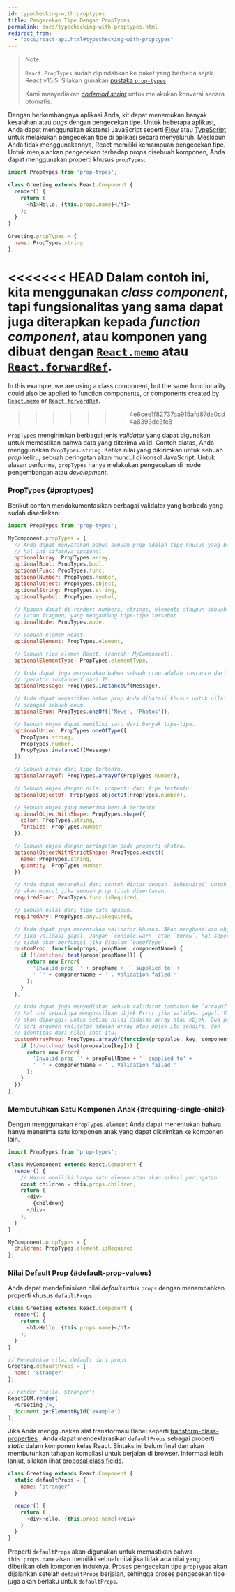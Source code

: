 ```yaml
---
id: typechecking-with-proptypes
title: Pengecekan Tipe Dengan PropTypes
permalink: docs/typechecking-with-proptypes.html
redirect_from:
  - "docs/react-api.html#typechecking-with-proptypes"
---
```


> Note:
>
> `React.PropTypes` sudah dipindahkan ke paket yang berbeda sejak React v15.5. Silakan gunakan [pustaka `prop-types`](https://www.npmjs.com/package/prop-types).
>
>Kami menyediakan [*codemod script*](/blog/2017/04/07/react-v15.5.0.html#migrating-from-reactproptypes) untuk melakukan konversi secara otomatis.

Dengan berkembangnya aplikasi Anda, kit dapat menemukan banyak kesalahan atau *bugs* dengan pengecekan tipe. Untuk beberapa aplikasi, Anda dapat menggunakan ekstensi JavaScript seperti [Flow](https://flow.org/) atau [TypeScript](https://www.typescriptlang.org/) untuk melakukan pengecekan tipe di aplikasi secara menyeluruh. Meskipun Anda tidak menggunakannya, React memiliki kemampuan pengecekan tipe. Untuk menjalankan pengecekan terhadap *props* disebuah komponen, Anda dapat menggunakan properti khusus `propTypes`:

```javascript
import PropTypes from 'prop-types';

class Greeting extends React.Component {
  render() {
    return (
      <h1>Hello, {this.props.name}</h1>
    );
  }
}

Greeting.propTypes = {
  name: PropTypes.string
};
```

<<<<<<< HEAD
Dalam contoh ini, kita menggunakan *class component*, tapi fungsionalitas yang sama dapat juga diterapkan kepada *function component*, atau komponen yang dibuat dengan [`React.memo`](https://id.reactjs.org/docs/react-api.html#reactmemo) atau [`React.forwardRef`](https://id.reactjs.org/docs/react-api.html#reactforwardref).
=======
In this example, we are using a class component, but the same functionality could also be applied to function components, or components created by [`React.memo`](/docs/react-api.html#reactmemo) or [`React.forwardRef`](/docs/react-api.html#reactforwardref).
>>>>>>> 4e6cee1f82737aa915afd87de0cd4a8393de3fc8

`PropTypes` mengirimkan berbagai jenis *validator* yang dapat digunakan untuk memastikan bahwa data yang diterima valid. Contoh diatas, Anda menggunakan `PropTypes.string`. Ketika nilai yang dikirimkan untuk sebuah *prop* keliru, sebuah peringatan akan muncul di konsol JavaScript. Untuk alasan performa, `propTypes` hanya melakukan pengecekan di mode pengembangan atau *development*.

### PropTypes {#proptypes}

Berikut contoh mendokumentasikan berbagai validator yang berbeda yang sudah disediakan:

```javascript
import PropTypes from 'prop-types';

MyComponent.propTypes = {
  // Anda dapat menyatakan bahwa sebuah prop adalah tipe khusus yang berasal dari JS. Secara default,
  // hal ini sifatnya opsional.
  optionalArray: PropTypes.array,
  optionalBool: PropTypes.bool,
  optionalFunc: PropTypes.func,
  optionalNumber: PropTypes.number,
  optionalObject: PropTypes.object,
  optionalString: PropTypes.string,
  optionalSymbol: PropTypes.symbol,

  // Apapun dapat di-render: numbers, strings, elements ataupun sebuah array
  // (atau fragmen) yang mengandung tipe-tipe tersebut.
  optionalNode: PropTypes.node,

  // Sebuah elemen React.
  optionalElement: PropTypes.element,

  // Sebuah tipe elemen React. (contoh: MyComponent).
  optionalElementType: PropTypes.elementType,

  // Anda dapat juga menyatakan bahwa sebuah prop adalah instance dari sebuah kelas. Ini menggunakan
  // operator instanceof dari JS.
  optionalMessage: PropTypes.instanceOf(Message),

  // Anda dapat memastikan bahwa prop Anda dibatasi khusus untuk nilai tertentu dengan memperlakukan
  // sebagai sebuah enum.
  optionalEnum: PropTypes.oneOf(['News', 'Photos']),

  // Sebuah objek dapat memiliki satu dari banyak tipe-tipe.
  optionalUnion: PropTypes.oneOfType([
    PropTypes.string,
    PropTypes.number,
    PropTypes.instanceOf(Message)
  ]),

  // Sebuah array dari tipe tertentu.
  optionalArrayOf: PropTypes.arrayOf(PropTypes.number),

  // Sebuah objek dengan nilai properti dari tipe tertentu.
  optionalObjectOf: PropTypes.objectOf(PropTypes.number),

  // Sebuah objek yang menerima bentuk tertentu.
  optionalObjectWithShape: PropTypes.shape({
    color: PropTypes.string,
    fontSize: PropTypes.number
  }),

  // Sebuah objek dengan peringatan pada properti ekstra.
  optionalObjectWithStrictShape: PropTypes.exact({
    name: PropTypes.string,
    quantity: PropTypes.number
  }),

  // Anda dapat merangkai dari contoh diatas dengan `isRequired` untuk memastikan sebuah peringatan
  // akan muncul jika sebuah prop tidak disertakan.
  requiredFunc: PropTypes.func.isRequired,

  // Sebuah nilai dari tipe data apapun.
  requiredAny: PropTypes.any.isRequired,

  // Anda dapat juga menentukan validator khusus. Akan menghasilkan objek Error
  // jika validasi gagal. Jangan `console.warn` atau `throw`, hal seperti ini
  // tidak akan berfungsi jika didalam `oneOfType`.
  customProp: function(props, propName, componentName) {
    if (!/matchme/.test(props[propName])) {
      return new Error(
        'Invalid prop `' + propName + '` supplied to' +
        ' `' + componentName + '`. Validation failed.'
      );
    }
  },

  // Anda dapat juga menyediakan sebuah validator tambahan ke `arrayOf` dan `objectOf`.
  // Hal ini sebaiknya menghasilkan objek Error jika validasi gagal. Validator
  // akan dipanggil untuk setiap nilai didalam array atau objek. Dua pertama
  // dari argumen validator adalah array atau objek itu sendiri, dan
  // identitas dari nilai saat itu.
  customArrayProp: PropTypes.arrayOf(function(propValue, key, componentName, location, propFullName) {
    if (!/matchme/.test(propValue[key])) {
      return new Error(
        'Invalid prop `' + propFullName + '` supplied to' +
        ' `' + componentName + '`. Validation failed.'
      );
    }
  })
};
```

### Membutuhkan Satu Komponen Anak {#requiring-single-child}

Dengan menggunakan `PropTypes.element` Anda dapat menentukan bahwa hanya menerima satu komponen anak yang dapat dikirimkan ke komponen lain.

```javascript
import PropTypes from 'prop-types';

class MyComponent extends React.Component {
  render() {
    // Harus memiliki hanya satu elemen atau akan diberi peringatan.
    const children = this.props.children;
    return (
      <div>
        {children}
      </div>
    );
  }
}

MyComponent.propTypes = {
  children: PropTypes.element.isRequired
};
```

### Nilai Default Prop {#default-prop-values}

Anda dapat mendefinisikan nilai *default* untuk `props` dengan menambahkan properti khusus `defaultProps`:

```javascript
class Greeting extends React.Component {
  render() {
    return (
      <h1>Hello, {this.props.name}</h1>
    );
  }
}

// Menentukan nilai default dari props:
Greeting.defaultProps = {
  name: 'Stranger'
};

// Render "Hello, Stranger":
ReactDOM.render(
  <Greeting />,
  document.getElementById('example')
);
```

Jika Anda menggunakan alat transformasi Babel seperti [transform-class-properties](https://babeljs.io/docs/plugins/transform-class-properties/) , Anda dapat mendeklarasikan `defaultProps` sebagai properti *static* dalam komponen kelas React. Sintaks ini belum final dan akan membutuhkan tahapan kompilasi untuk berjalan di browser. Informasi lebih lanjut, silakan lihat [proposal class fields](https://github.com/tc39/proposal-class-fields).

```javascript
class Greeting extends React.Component {
  static defaultProps = {
    name: 'stranger'
  }

  render() {
    return (
      <div>Hello, {this.props.name}</div>
    )
  }
}
```

Properti `defaultProps` akan digunakan untuk memastikan bahwa `this.props.name` akan memiliki sebuah nilai jika tidak ada nilai yang diberikan oleh komponen induknya. Proses pengecekan tipe `propTypes` akan dijalankan setelah `defaultProps` berjalan, sehingga proses pengecekan tipe juga akan berlaku untuk `defaultProps`.
